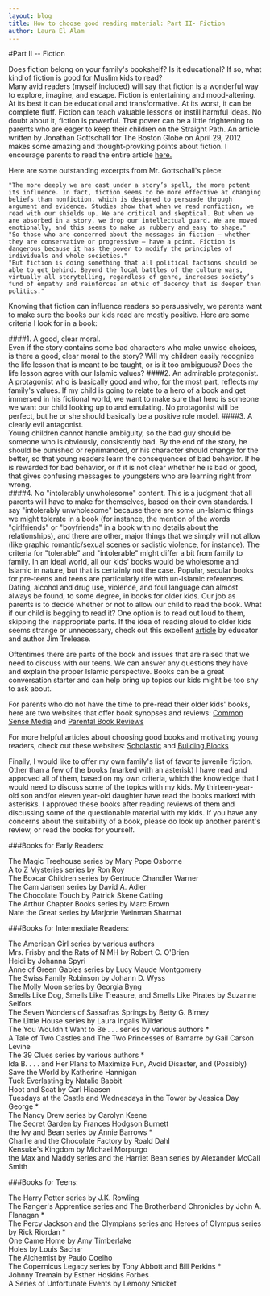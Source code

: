 ```yaml
---
layout: blog
title: How to choose good reading material: Part II- Fiction
author: Laura El Alam
---
```

#Part II -- Fiction

Does fiction belong on your family's bookshelf? Is it educational? If so, what kind of fiction is good for Muslim kids to read?  
Many avid readers (myself included) will say that fiction is a wonderful way to explore, imagine, and escape.  Fiction is entertaining and mood-altering.  At its best it can be educational and transformative.  At its worst, it can be complete fluff.  Fiction can teach valuable lessons or instill harmful ideas.  No doubt about it, fiction is powerful.  That power can be a little frightening to parents who are eager to keep their children on the Straight Path.
An article written by Jonathan Gottschall for The Boston Globe on April 29, 2012 makes some amazing and thought-provking points about fiction.  I encourage parents to read the entire article [here.](http://www.bostonglobe.com/ideas/2012/04/28/why-fiction-good-for-you-how-fiction-changes-your-world/nubDy1P3viDj2PuwGwb3KO/story.html) 

Here are some outstanding excerpts from Mr. Gottschall's piece:

	"The more deeply we are cast under a story’s spell, the more potent its influence. In fact, fiction seems to be more effective at changing beliefs than nonfiction, which is designed to persuade through argument and evidence. Studies show that when we read nonfiction, we read with our shields up. We are critical and skeptical. But when we are absorbed in a story, we drop our intellectual guard. We are moved emotionally, and this seems to make us rubbery and easy to shape."
	"So those who are concerned about the messages in fiction — whether they are conservative or progressive — have a point. Fiction is dangerous because it has the power to modify the principles of individuals and whole societies."
	"But fiction is doing something that all political factions should be able to get behind. Beyond the local battles of the culture wars, virtually all storytelling, regardless of genre, increases society’s fund of empathy and reinforces an ethic of decency that is deeper than politics."

Knowing that fiction can influence readers so persuasively, we parents want to make sure the books our kids read are mostly positive. Here are some criteria I look for in a book:

####1. A good, clear moral.  
Even if the story contains some bad characters who make unwise choices, is there a good, clear moral to the story? Will my children easily recognize the life lesson that is meant to be taught, or is it too ambiguous?  Does the life lesson agree with our Islamic values?
####2. An admirable protagonist.  
A protagonist who is basically good and who, for the most part, reflects my family's values. If my child is going to relate to a hero of a book and get immersed in his fictional world, we want to make sure that hero is someone we want our child looking up to and emulating. No protagonist will be perfect, but he or she should basically be a positive role model.
####3. A clearly evil antagonist.  
Young children cannot handle ambiguity, so the bad guy should be someone who is obviously, consistently bad. By the end of the story, he should be punished or reprimanded, or his character should change for the better, so that young readers learn the consequences of bad behavior. If he is rewarded for bad behavior, or if it is not clear whether he is bad or good, that gives confusing messages to youngsters who are learning right from wrong.  
####4. No "intolerably unwholesome" content. 
This is a judgment that all parents will have to make for themselves, based on their own standards. I say "intolerably unwholesome" because there are some un-Islamic things we might tolerate in a book (for instance, the mention of the words "girlfriends" or "boyfriends" in a book with no details about the relationships), and there are other, major things that we simply will not allow (like graphic romantic/sexual scenes or sadistic violence, for instance). The criteria for "tolerable" and "intolerable" might differ a bit from family to family. In an ideal world, all our kids' books would be wholesome and Islamic in nature, but that is certainly not the case. Popular, secular books for pre-teens and teens are particularly rife with un-Islamic references. Dating, alcohol and drug use, violence, and foul language can almost always be found, to some degree, in books for older kids. Our job as parents is to decide whether or not to allow our child to read the book. What if our child is begging to read it?  One option is to read out loud to them, skipping the inappropriate parts. If the idea of reading aloud to older kids seems strange or unnecessary, check out this excellent [article](http://www.rif.org/us/literacy-resources/articles/reading-aloud-to-your-child.htm) by educator and author Jim Trelease.

Oftentimes there are parts of the book and issues that are raised that we need to discuss with our teens.  We can answer any questions they have and explain the proper Islamic perspective.  Books can be a great conversation starter and can help bring up topics our kids might be too shy to ask about.

For parents who do not have the time to pre-read their older kids' books, here are two websites that offer book synopses and reviews: [Common Sense Media](https://www.commonsensemedia.org/) and [Parental Book Reviews](https://sites.google.com/site/parentalbookreviews/home)

For more helpful articles about choosing good books and motivating young readers, check out these websites: [Scholastic](http://www.scholastic.com/teachers/article/10-reasons-nonreaders-dont-read-mdash-and-how-change-their-minds) and [Building Blocks](http://bblocks.samhsa.gov/family/time/choosing_right_books.aspx)

Finally, I would like to offer my own family's list of favorite juvenile fiction. Other than a few of the books (marked with an asterisk) I have read and approved all of them, based on my own criteria, which the knowledge that I would need to discuss some of the topics with my kids. My thirteen-year-old son and/or eleven year-old daughter have read the books marked with asterisks. I approved these books after reading reviews of them and discussing some of the questionable material with my kids. If you have any concerns about the suitability of a book, please do look up another parent's review, or read the books for yourself.

###Books for Early Readers:

The Magic Treehouse series by Mary Pope Osborne  
A to Z Mysteries series by Ron Roy  
The Boxcar Children series by Gertrude Chandler Warner  
The Cam Jansen series by David A. Adler  
The Chocolate Touch by Patrick Skene Catling  
The Arthur Chapter Books series by Marc Brown  
Nate the Great series by Marjorie Weinman Sharmat  

###Books for Intermediate Readers:

The American Girl series by various authors  
Mrs. Frisby and the Rats of NIMH by Robert C. O'Brien  
Heidi by Johanna Spyri  
Anne of Green Gables series by Lucy Maude Montgomery  
The Swiss Family Robinson by Johann D. Wyss  
The Molly Moon series by Georgia Byng  
Smells Like Dog, Smells Like Treasure, and Smells Like Pirates by Suzanne Selfors  
The Seven Wonders of Sassafras Springs by Betty G. Birney  
The Little House series by Laura Ingalls Wilder  
The You Wouldn't Want to Be . . . series by various authors *  
A Tale of Two Castles and The Two Princesses of Bamarre by Gail Carson Levine  
The 39 Clues series by various authors *  
Ida B. . . . and Her Plans to Maximize Fun, Avoid Disaster, and (Possibly) Save the World by Katherine Hannigan  
Tuck Everlasting by Natalie Babbit  
Hoot and Scat by Carl Hiaasen  
Tuesdays at the Castle and Wednesdays in the Tower by Jessica Day George *  
The Nancy Drew series by Carolyn Keene  
The Secret Garden by Frances Hodgson Burnett  
the Ivy and Bean series by Annie Barrows *  
Charlie and the Chocolate Factory by Roald Dahl  
Kensuke's Kingdom by Michael Morpurgo  
the Max and Maddy series and the Harriet Bean series by Alexander McCall Smith  

###Books for Teens:

The Harry Potter series by J.K. Rowling  
The Ranger's Apprentice series and The Brotherband Chronicles by John A. Flanagan *  
The Percy Jackson and the Olympians series and Heroes of Olympus series by Rick Riordan *  
One Came Home by Amy Timberlake  
Holes by Louis Sachar  
The Alchemist by Paulo Coelho  
The Copernicus Legacy series by Tony Abbott and Bill Perkins *  
Johnny Tremain by Esther Hoskins Forbes  
A Series of Unfortunate Events by Lemony Snicket  
